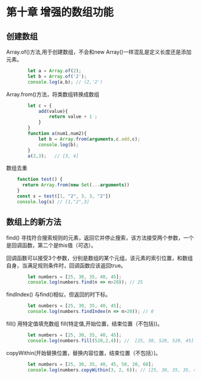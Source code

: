 # 第十章 增强的数组功能

## 创建数组

Array.of()方法,用于创建数组，不会和new Array()一样混乱是定义长度还是添加元素。

``` js
        let a = Array.of(2);
        let b = Array.of('2');
        console.log(a,b); // (2,'2')
```

Array.from()方法，将类数组转换成数组

``` js
        let c = {
            add(value){
                return value + 1 ;
            }
        }
        function a(num1,num2){
            let b = Array.from(arguments,c.add,c);
            console.log(b);
        }
        a(2,3);   // [3, 4]
```

数组去重

```js
    function test() {
      return Array.from(new Set(...arguments))
    }
    const s = test([1, "2", 3, 3, "2"])
    console.log(s) // [1,"2",3]
```

## 数组上的新方法

find()  寻找符合搜索规则的元素，返回它并停止搜索，该方法接受两个参数，一个是回调函数，第二个是this值（可选）。

回调函数可以接受3个参数，分别是数组的某个元组，该元素的索引位置，和数组自身，当满足规则条件时，回调函数应该返回true。

``` js
        let numbers = [25, 30, 35, 40, 45];
        console.log(numbers.find(n => n>20)); // 25
```

findIndex() 与find()相似，但返回的时下标。

``` js
        let numbers = [25, 30, 35, 40, 45];
        console.log(numbers.findIndex(n => n>20)); // 0
```

fill()  用特定值填充数组  fill(特定值,开始位置，结束位置（不包括))。

``` js
        let numbers = [25, 30, 35, 40, 45];
        console.log(numbers.fill(520,2,4)); //  [25, 30, 520, 520, 45]
```

copyWithin(开始替换位置，替换内容位置，结束位置（不包括）)。

```js
        let numbers = [25, 30, 35, 40, 45, 50, 20, 60];
        console.log(numbers.copyWithin(3, 2, 6)); // [25, 30, 35, 35, 40, 45, 50, 60]
```

